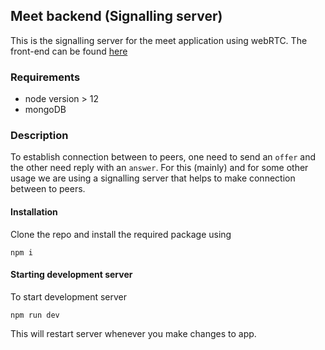 ## Meet backend (Signalling server)

This is the signalling server for the meet application using webRTC. The front-end can be found [here](https://github.com/Imagine-Me/meet)

### Requirements

- node version > 12
- mongoDB


### Description
To establish connection between to peers, one need to send an `offer` and the other need reply with an `answer`. For this (mainly) and for some other usage we are using a signalling server that helps to make connection  between to peers.

#### Installation

Clone the repo and install the required package using 

```
npm i
```

#### Starting development server

To start development server
```
npm run dev
```
This will restart server whenever you make changes to app.